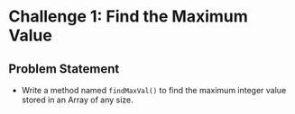 # Challenge 1: Find the Maximum Value
## Problem Statement
- Write a method named `findMaxVal()` to find the maximum integer value stored in an Array of any size.
